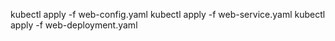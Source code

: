 kubectl apply -f web-config.yaml
kubectl apply -f web-service.yaml
kubectl apply -f web-deployment.yaml